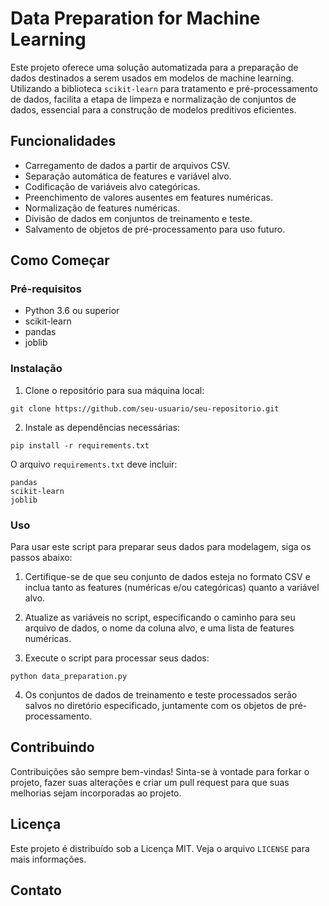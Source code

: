 # Data Preparation for Machine Learning

Este projeto oferece uma solução automatizada para a preparação de dados destinados a serem usados em modelos de machine learning. Utilizando a biblioteca `scikit-learn` para tratamento e pré-processamento de dados, facilita a etapa de limpeza e normalização de conjuntos de dados, essencial para a construção de modelos preditivos eficientes.

## Funcionalidades

- Carregamento de dados a partir de arquivos CSV.
- Separação automática de features e variável alvo.
- Codificação de variáveis alvo categóricas.
- Preenchimento de valores ausentes em features numéricas.
- Normalização de features numéricas.
- Divisão de dados em conjuntos de treinamento e teste.
- Salvamento de objetos de pré-processamento para uso futuro.

## Como Começar

### Pré-requisitos

- Python 3.6 ou superior
- scikit-learn
- pandas
- joblib

### Instalação

1. Clone o repositório para sua máquina local:

```
git clone https://github.com/seu-usuario/seu-repositorio.git
```

2. Instale as dependências necessárias:

```
pip install -r requirements.txt
```

O arquivo `requirements.txt` deve incluir:

```
pandas
scikit-learn
joblib
```

### Uso

Para usar este script para preparar seus dados para modelagem, siga os passos abaixo:

1. Certifique-se de que seu conjunto de dados esteja no formato CSV e inclua tanto as features (numéricas e/ou categóricas) quanto a variável alvo.

2. Atualize as variáveis no script, especificando o caminho para seu arquivo de dados, o nome da coluna alvo, e uma lista de features numéricas.

3. Execute o script para processar seus dados:

```
python data_preparation.py
```

4. Os conjuntos de dados de treinamento e teste processados serão salvos no diretório especificado, juntamente com os objetos de pré-processamento.

## Contribuindo

Contribuições são sempre bem-vindas! Sinta-se à vontade para forkar o projeto, fazer suas alterações e criar um pull request para que suas melhorias sejam incorporadas ao projeto.

## Licença

Este projeto é distribuído sob a Licença MIT. Veja o arquivo `LICENSE` para mais informações.

## Contato
